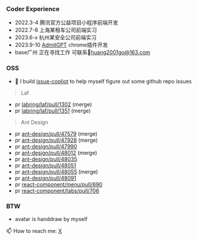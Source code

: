 ### Coder Experience
- 2022.3-4  腾讯官方公益项目小程序前端开发
- 2022.7-8 上海某租车公司前端实习
- 2023.6-x  杭州某安全公司前端实习
- 2023.9-10 [AdmitGPT](https://www.producthunt.com/products/admitgpt) chrome插件开发
- base广州 正在寻找工作 可联系📮huang2001go@163.com

### OSS
- 🔭 I build [issue-copliot](https://issue-copilot.vercel.app/) to help myself figure out some github repo issues

> Laf
- pr [labring/laf/pull/1302](https://github.com/labring/laf/pull/1302)  (merge)
- pr [labring/laf/pull/1351](https://github.com/) (merge)

> Ant Design
- pr [ant-design/pull/47579](https://github.com/ant-design/ant-design/pull/47579) (merge)
- pr [ant-design/pull/47928](https://github.com/ant-design/ant-design/pull/47928) (merge)
- pr [ant-design/pull/47990](https://github.com/ant-design/ant-design/pull/47990)
- pr [ant-design/pull/48012](https://github.com/ant-design/ant-design/pull/48012) (merge)
- pr [ant-design/pull/48035](https://github.com/ant-design/ant-design/pull/48035)
- pr [ant-design/pull/48051](https://github.com/ant-design/ant-design/pull/48051)
- pr [ant-design/pull/48055](https://github.com/ant-design/ant-design/pull/48055) (merge)
- pr [ant-design/pull/48091](https://github.com/ant-design/ant-design/pull/48091)
- pr [react-component/menu/pull/690](https://github.com/react-component/menu/pull/690)
- pr [react-component/tabs/pull/706](https://github.com/react-component/tabs/pull/706)

### BTW
- avatar is handdraw by myself



📫 How to reach me: [X](https://twitter.com/steph_cooperk) 


<!--
**CooperHash/CooperHash** is a ✨ _special_ ✨ repository because its `README.md` (this file) appears on your GitHub profile.

Here are some ideas to get you started:

- 🔭 I’m currently working on ...
- 🌱 I’m currently learning ...
- 👯 I’m looking to collaborate on ...
- 🤔 I’m looking for help with ...
- 💬 Ask me about ...
- 📫 How to reach me: ...
- 😄 Pronouns: ...
- ⚡ Fun fact: ...
-->

